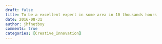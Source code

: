 ```yaml
---
draft: false
title: To be a excellent expert in some area in 10 thousands hours
date: 2016-08-31
author: jhfnetboy
comments: true
categories: [Creative_Innovation]
---
```

